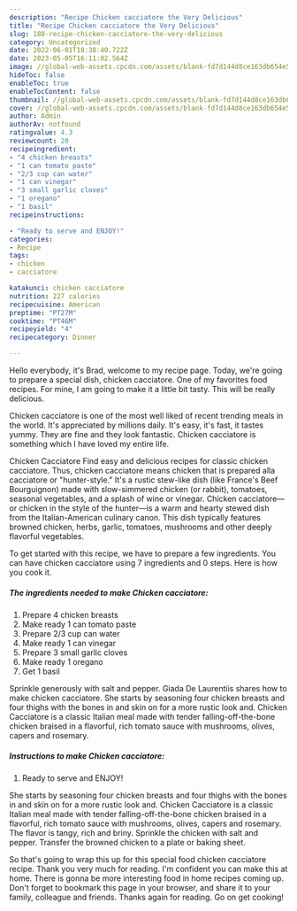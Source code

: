 ```yaml
---
description: "Recipe Chicken cacciatore the Very Delicious"
title: "Recipe Chicken cacciatore the Very Delicious"
slug: 180-recipe-chicken-cacciatore-the-very-delicious
category: Uncategorized
date: 2022-06-01T18:38:40.722Z
date: 2023-05-05T16:11:02.564Z
image: //global-web-assets.cpcdn.com/assets/blank-fd7d144d8ce163db654e5a02c40b08a2775adb7897d16e4062681dc7e1b2800f.png
hideToc: false
enableToc: true
enableTocContent: false
thumbnail: //global-web-assets.cpcdn.com/assets/blank-fd7d144d8ce163db654e5a02c40b08a2775adb7897d16e4062681dc7e1b2800f.png
cover: //global-web-assets.cpcdn.com/assets/blank-fd7d144d8ce163db654e5a02c40b08a2775adb7897d16e4062681dc7e1b2800f.png
author: Admin
authorAv: notfound
ratingvalue: 4.3
reviewcount: 20
recipeingredient:
- "4 chicken breasts"
- "1 can tomato paste"
- "2/3 cup can water"
- "1 can vinegar"
- "3 small garlic cloves"
- "1 oregano"
- "1 basil"
recipeinstructions:

- "Ready to serve and ENJOY!"
categories:
- Recipe
tags:
- chicken
- cacciatore

katakunci: chicken cacciatore 
nutrition: 227 calories
recipecuisine: American
preptime: "PT27M"
cooktime: "PT46M"
recipeyield: "4"
recipecategory: Dinner

---
```



Hello everybody, it's Brad, welcome to my recipe page. Today, we're going to prepare a special dish, chicken cacciatore. One of my favorites food recipes. For mine, I am going to make it a little bit tasty. This will be really delicious.

Chicken cacciatore is one of the most well liked of recent trending meals in the world. It's appreciated by millions daily. It's easy, it's fast, it tastes yummy. They are fine and they look fantastic. Chicken cacciatore is something which I have loved my entire life.

Chicken Cacciatore Find easy and delicious recipes for classic chicken cacciatore. Thus, chicken cacciatore means chicken that is prepared alla cacciatore or &#34;hunter-style.&#34; It&#39;s a rustic stew-like dish (like France&#39;s Beef Bourguignon) made with slow-simmered chicken (or rabbit), tomatoes, seasonal vegetables, and a splash of wine or vinegar. Chicken cacciatore—or chicken in the style of the hunter—is a warm and hearty stewed dish from the Italian-American culinary canon. This dish typically features browned chicken, herbs, garlic, tomatoes, mushrooms and other deeply flavorful vegetables.


To get started with this recipe, we have to prepare a few ingredients. You can have chicken cacciatore using 7 ingredients and 0 steps. Here is how you cook it.

<!--inarticleads1-->

##### The ingredients needed to make Chicken cacciatore:

1. Prepare 4 chicken breasts
1. Make ready 1 can tomato paste
1. Prepare 2/3 cup can water
1. Make ready 1 can vinegar
1. Prepare 3 small garlic cloves
1. Make ready 1 oregano
1. Get 1 basil


Sprinkle generously with salt and pepper. Giada De Laurentiis shares how to make chicken cacciatore. She starts by seasoning four chicken breasts and four thighs with the bones in and skin on for a more rustic look and. Chicken Cacciatore is a classic Italian meal made with tender falling-off-the-bone chicken braised in a flavorful, rich tomato sauce with mushrooms, olives, capers and rosemary. 

<!--inarticleads2-->

##### Instructions to make Chicken cacciatore:


1. Ready to serve and ENJOY!

She starts by seasoning four chicken breasts and four thighs with the bones in and skin on for a more rustic look and. Chicken Cacciatore is a classic Italian meal made with tender falling-off-the-bone chicken braised in a flavorful, rich tomato sauce with mushrooms, olives, capers and rosemary. The flavor is tangy, rich and briny. Sprinkle the chicken with salt and pepper. Transfer the browned chicken to a plate or baking sheet. 

So that's going to wrap this up for this special food chicken cacciatore recipe. Thank you very much for reading. I'm confident you can make this at home. There is gonna be more interesting food in home recipes coming up. Don't forget to bookmark this page in your browser, and share it to your family, colleague and friends. Thanks again for reading. Go on get cooking!
